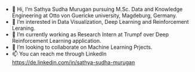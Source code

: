 - 👋 Hi, I’m Sathya Sudha Murugan pursuing M.Sc. Data and Knowledge Engineering at Otto von Guericke university, Magdeburg, Germany.
- 👀 I’m interested in Data Visualization, Deep Learning and Reinforcement Leraning.
- 🌱 I’m currently working as Research Intern at Trumpf over Deep Reinforcement Learning application.
- 💞️ I’m looking to collaborate on Machine Learning Prjects.
- 📫 You can reach me through LinkedIn https://de.linkedin.com/in/sathya-sudha-murugan

<!---
SathyaSudha-96/SathyaSudha-96 is a ✨ special ✨ repository because its `README.md` (this file) appears on your GitHub profile.
You can click the Preview link to take a look at your changes.
--->
